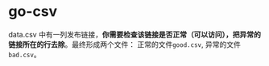 # go-csv
data.csv 中有一列发布链接，**你需要检查该链接是否正常（可以访问），把异常的链接所在的行去除**。最终形成两个文件： 正常的文件`good.csv`, 异常的文件`bad.csv`。
